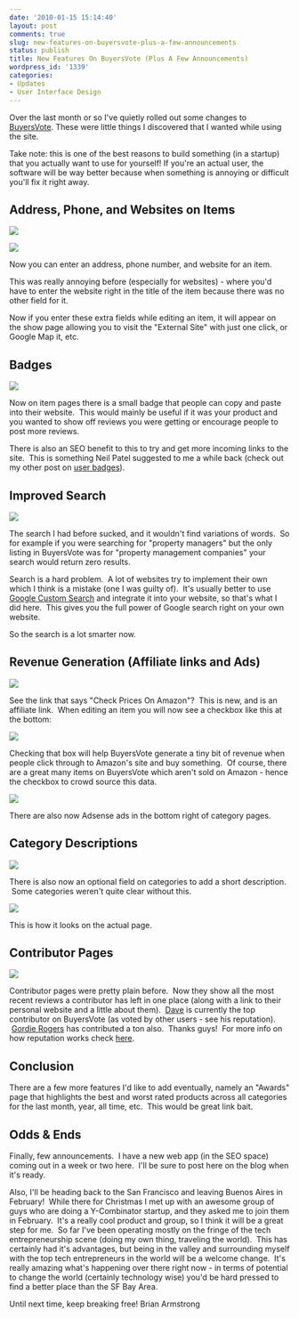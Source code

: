```yaml
---
date: '2010-01-15 15:14:40'
layout: post
comments: true
slug: new-features-on-buyersvote-plus-a-few-announcements
status: publish
title: New Features On BuyersVote (Plus A Few Announcements)
wordpress_id: '1339'
categories:
- Updates
- User Interface Design
---
```


Over the last month or so I've quietly rolled out some changes to [BuyersVote](http://buyersvote.com).  These were little things I discovered that I wanted while using the site.

Take note: this is one of the best reasons to build something (in a startup) that you actually want to use for yourself!  If you're an actual user, the software will be way better because when something is annoying or difficult you'll fix it right away.


## Address, Phone, and Websites on Items


[![](http://s3.amazonaws.com/oldbloguploads/2010/01/Picture-2.png)](http://buyersvote.com/items/florida-auto-brokers-reviews)

![](http://s3.amazonaws.com/oldbloguploads/2010/01/Picture-3.png)

Now you can enter an address, phone number, and website for an item.

This was really annoying before (especially for websites) - where you'd have to enter the website right in the title of the item because there was no other field for it.

Now if you enter these extra fields while editing an item, it will appear on the show page allowing you to visit the "External Site" with just one click, or Google Map it, etc.


## Badges


[![](http://s3.amazonaws.com/oldbloguploads/2010/01/Picture-1.png)](http://buyersvote.com/categories/the-best-merchant-account-providers)

Now on item pages there is a small badge that people can copy and paste into their website.  This would mainly be useful if it was your product and you wanted to show off reviews you were getting or encourage people to post more reviews.

There is also an SEO benefit to this to try and get more incoming links to the site.  This is something Neil Patel suggested to me a while back (check out my other post on [user badges](http://brianarmstrong.org/posts/how-to-get-more-links-to-your-website-with-user-badges/)).


## Improved Search


![](http://s3.amazonaws.com/oldbloguploads/2010/01/Picture-4.png)

The search I had before sucked, and it wouldn't find variations of words.  So for example if you were searching for "property managers" but the only listing in BuyersVote was for "property management companies" your search would return zero results.

Search is a hard problem.  A lot of websites try to implement their own which I think is a mistake (one I was guilty of).  It's usually better to use [Google Custom Search](http://www.google.com/cse/) and integrate it into your website, so that's what I did here.  This gives you the full power of Google search right on your own website.

So the search is a lot smarter now.


## Revenue Generation (Affiliate links and Ads)


![](http://s3.amazonaws.com/oldbloguploads/2010/01/Picture-5.png)

See the link that says "Check Prices On Amazon"?  This is new, and is an affiliate link.  When editing an item you will now see a checkbox like this at the bottom:

![](http://s3.amazonaws.com/oldbloguploads/2010/01/Picture-7.png)

Checking that box will help BuyersVote generate a tiny bit of revenue when people click through to Amazon's site and buy something.  Of course, there are a great many items on BuyersVote which aren't sold on Amazon - hence the checkbox to crowd source this data.

![](http://s3.amazonaws.com/oldbloguploads/2010/01/Picture-6.png)

There are also now Adsense ads in the bottom right of category pages.


## Category Descriptions


[![](http://s3.amazonaws.com/oldbloguploads/2010/01/Picture-8.png)](http://buyersvote.com/categories/the-best-subscription-billing-systems)

There is also now an optional field on categories to add a short description.  Some categories weren't quite clear without this.

[![](http://s3.amazonaws.com/oldbloguploads/2010/01/Picture-9.png)](http://buyersvote.com/categories/the-best-subscription-billing-systems)

This is how it looks on the actual page.


## Contributor Pages


[![](http://s3.amazonaws.com/oldbloguploads/2010/01/Picture-10.png)](http://buyersvote.com/contributors/6)

Contributor pages were pretty plain before.  Now they show all the most recent reviews a contributor has left in one place (along with a link to their personal website and a little about them).  [Dave](http://buyersvote.com/contributors/6) is currently the top contributor on BuyersVote (as voted by other users - see his reputation).  [Gordie Rogers](http://lifestyledesignforyou.com/) has contributed a ton also.  Thanks guys!  For more info on how reputation works check [here](http://buyersvote.com/help).


## Conclusion


There are a few more features I'd like to add eventually, namely an "Awards" page that highlights the best and worst rated products across all categories for the last month, year, all time, etc.  This would be great link bait.


## Odds & Ends


Finally, few announcements.  I have a new web app (in the SEO space) coming out in a week or two here.  I'll be sure to post here on the blog when it's ready.

Also, I'll be heading back to the San Francisco and leaving Buenos Aires in February!  While there for Christmas I met up with an awesome group of guys who are doing a Y-Combinator startup, and they asked me to join them in February.  It's a really cool product and group, so I think it will be a great step for me.  So far I've been operating mostly on the fringe of the tech entrepreneurship scene (doing my own thing, traveling the world).  This has certainly had it's advantages, but being in the valley and surrounding myself with the top tech entrepreneurs in the world will be a welcome change.  It's really amazing what's happening over there right now - in terms of potential to change the world (certainly technology wise) you'd be hard pressed to find a better place than the SF Bay Area.

Until next time, keep breaking free!
Brian Armstrong
